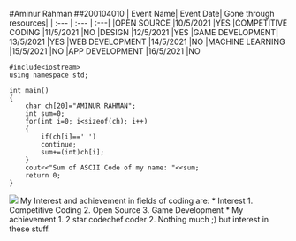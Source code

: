 #Aminur Rahman
##200104010
| Event Name| Event Date| Gone through resources|
| :--- | :--- | :---|
|OPEN SOURCE |10/5/2021 |YES
|COMPETITIVE CODING |11/5/2021 |NO
|DESIGN |12/5/2021 |YES
|GAME DEVELOPMENT| 13/5/2021 |YES
|WEB DEVELOPMENT |14/5/2021 |NO
|MACHINE LEARNING |15/5/2021 |NO
|APP DEVELOPMENT |16/5/2021 |NO
```
#include<iostream>
using namespace std;

int main()
{
    char ch[20]="AMINUR RAHMAN";
    int sum=0;
    for(int i=0; i<sizeof(ch); i++)
    {
        if(ch[i]==' ')
        continue;
        sum+=(int)ch[i];
    }
    cout<<"Sum of ASCII Code of my name: "<<sum;
    return 0;
}
``` 
<img src="open_source_submission\coding-club logo.png">
My Interest and achievement in fields of coding are:
* Interest
    1. Competitive Coding
    2. Open Source
    3. Game Development
* My achievement
    1. 2 star codechef coder
    2. Nothing much ;) but interest in these stuff.